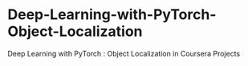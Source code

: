 # Deep-Learning-with-PyTorch-Object-Localization
Deep Learning with PyTorch : Object Localization in Coursera Projects
